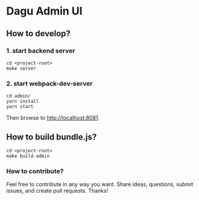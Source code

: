 # Dagu Admin UI

## How to develop?

### 1. start backend server
```
cd <project-root>
make server
```

### 2. start webpack-dev-server
```
cd admin/
yarn install
yarn start
```

Then browse to [http://localhost:8081](http://localhost:8081).

## How to build bundle.js?
```
cd <project-root>
make build-admin
```

### How to contribute?

Feel free to contribute in any way you want. Share ideas, questions, submit issues, and create pull requests. Thanks!
